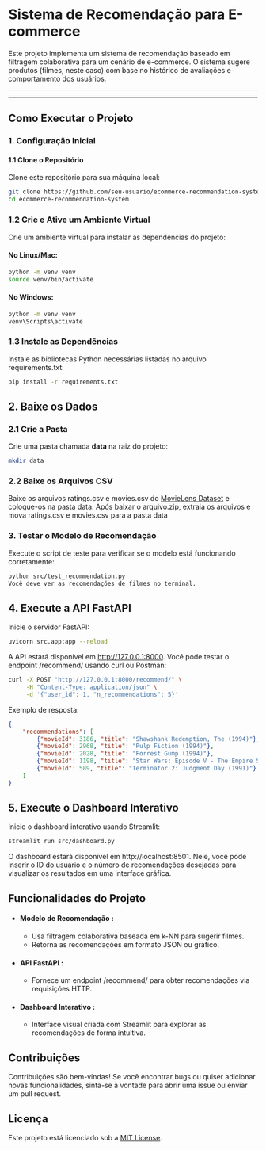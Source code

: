 # Sistema de Recomendação para E-commerce

Este projeto implementa um sistema de recomendação baseado em filtragem colaborativa para um cenário de e-commerce. O sistema sugere produtos (filmes, neste caso) com base no histórico de avaliações e comportamento dos usuários.

---


---

## Como Executar o Projeto

### 1. Configuração Inicial

#### 1.1 Clone o Repositório

Clone este repositório para sua máquina local:
```bash
git clone https://github.com/seu-usuario/ecommerce-recommendation-system.git
cd ecommerce-recommendation-system
```

### 1.2 Crie e Ative um Ambiente Virtual

Crie um ambiente virtual para instalar as dependências do projeto:

#### No Linux/Mac:
```bash
python -m venv venv
source venv/bin/activate
````

#### No Windows:
``` bash
python -m venv venv
venv\Scripts\activate
````
### 1.3 Instale as Dependências
Instale as bibliotecas Python necessárias listadas no arquivo requirements.txt:
```bash
pip install -r requirements.txt
```
## 2. Baixe os Dados
### 2.1 Crie a Pasta 
Crie uma pasta chamada **data** na raiz do projeto:
```bash
mkdir data
````

### 2.2 Baixe os Arquivos CSV
Baixe os arquivos ratings.csv e movies.csv do [MovieLens Dataset](https://grouplens.org/datasets/movielens/?spm=5aebb161.5237a6f8.0.0.2318c9218mqh9a) e coloque-os na pasta data. Após baixar o arquivo.zip, extraia os arquivos e mova ratings.csv e movies.csv para a pasta data

### 3. Testar o Modelo de Recomendação
Execute o script de teste para verificar se o modelo está funcionando corretamente:
```bash
python src/test_recommendation.py
Você deve ver as recomendações de filmes no terminal.
````

## 4. Execute a API FastAPI
Inicie o servidor FastAPI:
```bash
uvicorn src.app:app --reload
```
A API estará disponível em http://127.0.0.1:8000. Você pode testar o endpoint /recommend/ usando curl ou Postman:
```bash
curl -X POST "http://127.0.0.1:8000/recommend/" \
     -H "Content-Type: application/json" \
     -d '{"user_id": 1, "n_recommendations": 5}'
```
Exemplo de resposta:
```json
{
    "recommendations": [
        {"movieId": 3186, "title": "Shawshank Redemption, The (1994)"},
        {"movieId": 2968, "title": "Pulp Fiction (1994)"},
        {"movieId": 2028, "title": "Forrest Gump (1994)"},
        {"movieId": 1198, "title": "Star Wars: Episode V - The Empire Strikes Back (1980)"},
        {"movieId": 589, "title": "Terminator 2: Judgment Day (1991)"}
    ]
}
```

## 5. Execute o Dashboard Interativo
Inicie o dashboard interativo usando Streamlit:
```bash
streamlit run src/dashboard.py
```

O dashboard estará disponível em http://localhost:8501. Nele, você pode inserir o ID do usuário e o número de recomendações desejadas para visualizar os resultados em uma interface gráfica.

## Funcionalidades do Projeto
- ####	Modelo de Recomendação :

  - Usa filtragem colaborativa baseada em k-NN para sugerir filmes.
  - Retorna as recomendações em formato JSON ou gráfico.
- #### API FastAPI :
  - Fornece um endpoint /recommend/ para obter recomendações via requisições HTTP.
- #### Dashboard Interativo :
  - Interface visual criada com Streamlit para explorar as recomendações de forma intuitiva.

## Contribuições
Contribuições são bem-vindas! Se você encontrar bugs ou quiser adicionar novas funcionalidades, sinta-se à vontade para abrir uma issue ou enviar um pull request.

## Licença
Este projeto está licenciado sob a [MIT License](https://choosealicense.com/licenses/mit/).
